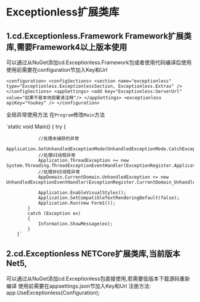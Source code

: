# Exceptionless扩展类库
## 1.cd.Exceptionless.Framework Framework扩展类库,需要Framework4以上版本使用
可以通过从NuGet添加cd.Exceptionless.Framework包或者使用代码编译后使用
使用前需要在configuration节加入Key和Url

`<configuration>
	<configSections>
		<section name="exceptionless" type="Exceptionless.ExceptionlessSection, Exceptionless.Extras" />
	</configSections>
	<appSettings>
		<add key="Exceptionless:ServerUrl" value="如果不是本地部署请注释"/>
	</appSettings>
	<exceptionless apiKey="Youkey" />
</configuration>`

全局异常使用方法
在`Program`修改`Main`方法

`static void Main()
        {
            try
            {

                //处理未捕获的异常
                Application.SetUnhandledExceptionMode(UnhandledExceptionMode.CatchException);
                //处理UI线程异常
                Application.ThreadException += new System.Threading.ThreadExceptionEventHandler(ExceptionRegister.Application_ThreadException);
                //处理非UI线程异常
                AppDomain.CurrentDomain.UnhandledException += new UnhandledExceptionEventHandler(ExceptionRegister.CurrentDomain_UnhandledException);

                Application.EnableVisualStyles();
                Application.SetCompatibleTextRenderingDefault(false);
                Application.Run(new Form1());
            }
            catch (Exception ex)
            {
                Information.ShowMessage(ex);
            }
        }`

## 2.cd.Exceptionless NETCore扩展类库,当前版本Net5,
可以通过从NuGet添加cd.Exceptionless包直接使用,若需要低版本下载源码重新编译
使用前需要在appsettings.json节加入Key和Url
注册方法: app.UseExceptionless(Configuration);
